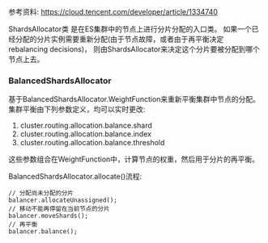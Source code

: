 参考资料: https://cloud.tencent.com/developer/article/1334740  

ShardsAllocator类 是在ES集群中的节点上进行分片分配的入口类。
如果一个已经分配的分片实例需要重新分配(由于节点故障，或者由于再平衡决定 rebalancing decisions)，
则由ShardsAllocator来决定这个分片要被分配到哪个节点上去。 

### BalancedShardsAllocator
基于BalancedShardsAllocator.WeightFunction来重新平衡集群中节点的分配。
集群平衡由下列参数定义，均可以实时更改: 
1. cluster.routing.allocation.balance.shard
2. cluster.routing.allocation.balance.index
3. cluster.routing.allocation.balance.threshold

这些参数组合在WeightFunction中，计算节点的权重，然后用于分片的再平衡。

BalancedShardsAllocator.allocate()流程: 
```text
// 分配尚未分配的分片
balancer.allocateUnassigned();
// 移动不能再停留在当前节点的分片
balancer.moveShards(); 
// 再平衡 
balancer.balance();
```


